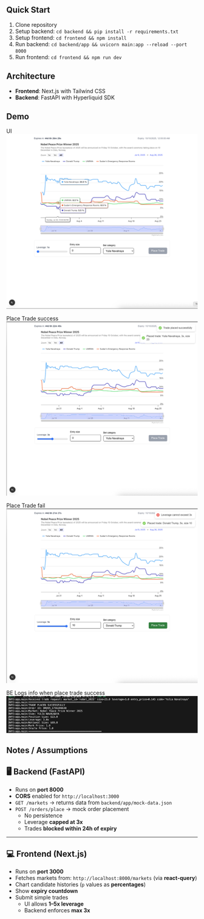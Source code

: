 ## Quick Start
1. Clone repository
2. Setup backend: `cd backend && pip install -r requirements.txt`
3. Setup frontend: `cd frontend && npm install`
4. Run backend: `cd backend/app && uvicorn main:app --reload --port 8000`
5. Run frontend: `cd frontend && npm run dev`

## Architecture
- **Frontend**: Next.js with Tailwind CSS
- **Backend**: FastAPI with Hyperliquid SDK

## Demo
UI
![UI](/demo/ui.png)

Place Trade success
![Place Trade success](/demo/trade-success.png)

Place Trade fail
![Place Trade fail](/demo/trade-block.png)

BE Logs info when place trade success
![BE Logs info when place trade success](/demo/log-success.png)

## Notes / Assumptions
## 🖥 Backend (FastAPI)
- Runs on **port 8000**  
- **CORS** enabled for `http://localhost:3000` 
- `GET /markets` → returns data from `backend/app/mock-data.json`  
- `POST /orders/place` → mock order placement  
  - No persistence  
  - Leverage **capped at 3x**  
  - Trades **blocked within 24h of expiry**  

---

## 💻 Frontend (Next.js)
- Runs on **port 3000**  
- Fetches markets from: `http://localhost:8000/markets` (via **react-query**)  
- Chart candidate histories (`p` values as **percentages**)  
- Show **expiry countdown**  
- Submit simple trades  
  - UI allows **1–5x leverage**  
  - Backend enforces **max 3x**  
